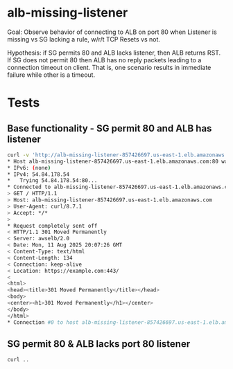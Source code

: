 # alb-missing-listener

Goal: Observe behavior of connecting to ALB on port 80 when Listener is missing vs SG lacking a rule, w/r/t TCP Resets vs not.

Hypothesis: if SG permits 80 and ALB lacks listener, then ALB returns RST. If SG does not permit 80 then ALB has no reply packets leading to a connection timeout on client. That is, one scenario results in immediate failure while other is a timeout.

# Tests

## Base functionality - SG permit 80 and ALB has listener

```bash
curl -v 'http://alb-missing-listener-857426697.us-east-1.elb.amazonaws.com'
* Host alb-missing-listener-857426697.us-east-1.elb.amazonaws.com:80 was resolved.
* IPv6: (none)
* IPv4: 54.84.178.54
*   Trying 54.84.178.54:80...
* Connected to alb-missing-listener-857426697.us-east-1.elb.amazonaws.com (54.84.178.54) port 80
> GET / HTTP/1.1
> Host: alb-missing-listener-857426697.us-east-1.elb.amazonaws.com
> User-Agent: curl/8.7.1
> Accept: */*
> 
* Request completely sent off
< HTTP/1.1 301 Moved Permanently
< Server: awselb/2.0
< Date: Mon, 11 Aug 2025 20:07:26 GMT
< Content-Type: text/html
< Content-Length: 134
< Connection: keep-alive
< Location: https://example.com:443/
< 
<html>
<head><title>301 Moved Permanently</title></head>
<body>
<center><h1>301 Moved Permanently</h1></center>
</body>
</html>
* Connection #0 to host alb-missing-listener-857426697.us-east-1.elb.amazonaws.com left intact
```

## SG permit 80 & ALB lacks port 80 listener

```bash
curl ..
```
